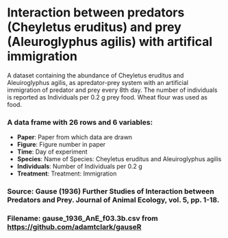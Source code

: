 # Interaction  between  predators  (Cheyletus eruditus) and  prey  (Aleuroglyphus agilis) with artifical immigration

A dataset containing the abundance of Cheyletus eruditus and Aleuiroglyphus agilis,
as apredator-prey system with  an artificial immigration  of  predator and prey every 8th day.
The number of individuals is reported as Individuals per 0.2 g prey food. Wheat flour was used as food.


### A data frame with 26 rows and 6 variables:

- **Paper**: Paper from which data are drawn
- **Figure**: Figure number in paper
- **Time**: Day of experiment
- **Species**: Name of Species: Cheyletus eruditus and Aleuiroglyphus agilis
- **Individuals**: Number of Individuals per 0.2 g
- **Treatment**: Treatment: Immigration

### Source: Gause (1936) Further Studies of Interaction between Predators and Prey. Journal of Animal Ecology, vol. 5, pp. 1-18.
### Filename: gause_1936_AnE_f03.3b.csv from https://github.com/adamtclark/gauseR